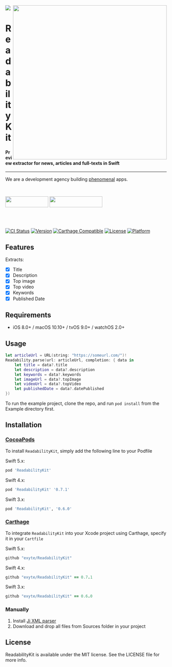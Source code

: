<img src="https://github.com/jwd-ali/TidalTestProject/blob/master/images/header/header.png">
<img align="right" src="https://raw.githubusercontent.com/exyte/ReadabilityKit/master/Assets/demo.gif" width="480" />

<p><h1 align="left">ReadabilityKit</h1></p>

<p><h4>Preview extractor for news, articles and full-texts in Swift</h4></p>

___

<p> We are a development agency building
  <a href="https://clutch.co/profile/exyte#review-731233">phenomenal</a> apps.</p>

</br>

<a href="https://exyte.com/contacts"><img src="https://i.imgur.com/vGjsQPt.png" width="134" height="34"></a> <a href="https://twitter.com/exyteHQ"><img src="https://i.imgur.com/DngwSn1.png" width="165" height="34"></a>

</br></br>

[![CI Status](http://img.shields.io/travis/exyte/ReadabilityKit.svg?style=flat)](https://travis-ci.org/exyte/ReadabilityKit)
[![Version](https://img.shields.io/cocoapods/v/ReadabilityKit.svg?style=flat)](http://cocoapods.org/pods/ReadabilityKit)
[![Carthage Compatible](https://img.shields.io/badge/Carthage-compatible-0473B3.svg?style=flat)](https://github.com/Carthage/Carthage)
[![License](https://img.shields.io/cocoapods/l/ReadabilityKit.svg?style=flat)](http://cocoapods.org/pods/ReadabilityKit)
[![Platform](https://img.shields.io/cocoapods/p/ReadabilityKit.svg?style=flat)](http://cocoapods.org/pods/ReadabilityKit)


## Features

Extracts:

- [x] Title
- [x] Description
- [x] Top image
- [x] Top video
- [x] Keywords
- [x] Published Date

## Requirements

- iOS 8.0+ / macOS 10.10+ / tvOS 9.0+ / watchOS 2.0+

## Usage

```swift
let articleUrl = URL(string: "https://someurl.com/")!
Readability.parse(url: articleUrl, completion: { data in
    let title = data?.title
    let description = data?.description
    let keywords = data?.keywords
    let imageUrl = data?.topImage
    let videoUrl = data?.topVideo
    let publishedDate = data?.datePublished
})
```

To run the example project, clone the repo, and run `pod install` from the Example directory first.
 
## Installation

### [CocoaPods](http://cocoapods.org)
To install `ReadabilityKit`, simply add the following line to your Podfile

Swift 5.x:
```ruby
pod 'ReadabilityKit'
```

Swift 4.x:

```ruby
pod 'ReadabilityKit' '0.7.1'
```

Swift 3.x:

```ruby
pod 'ReadabilityKit', '0.6.0'
```

### [Carthage](http://github.com/Carthage/Carthage)

To integrate `ReadabilityKit` into your Xcode project using Carthage, specify it in your `Cartfile`

Swift 5.x:
```ruby
github "exyte/ReadabilityKit"
```

Swift 4.x:
```ruby
github "exyte/ReadabilityKit" == 0.7.1
```

Swift 3.x:
```ruby
github "exyte/ReadabilityKit" == 0.6.0
```

### Manually

1. Install [Ji XML parser](https://github.com/honghaoz/Ji#manually)
2. Download and drop all files from Sources folder in your project

## License

ReadabilityKit is available under the MIT license. See the LICENSE file for more info.

